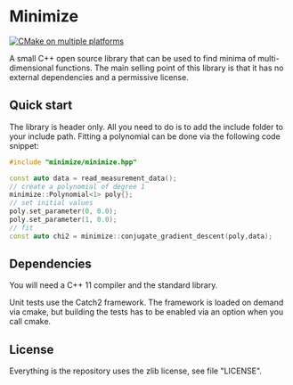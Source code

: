 # Minimize

[![CMake on multiple platforms](https://github.com/domohuhn/minimize/actions/workflows/cmake-multi-platform.yml/badge.svg)](https://github.com/domohuhn/minimize/actions/workflows/cmake-multi-platform.yml)

A small C++ open source library that can be used to find minima of multi-dimensional functions.
The main selling point of this library is that it has no external dependencies and a permissive license.

## Quick start

The library is header only. All you need to do is to add the include folder to your include path.
Fitting a polynomial can be done via the following code snippet:

```c++
#include "minimize/minimize.hpp"

const auto data = read_measurement_data();
// create a polynomial of degree 1
minimize::Polynomial<1> poly{};
// set initial values
poly.set_parameter(0, 0.0);
poly.set_parameter(1, 0.0);
// fit
const auto chi2 = minimize::conjugate_gradient_descent(poly,data);

```

## Dependencies

You will need a C++ 11 compiler and the standard library.

Unit tests use the Catch2 framework. The framework is loaded on demand via cmake, but building the tests has to be enabled via an option when you call cmake.

## License
Everything is the repository uses the zlib license, see file "LICENSE".


